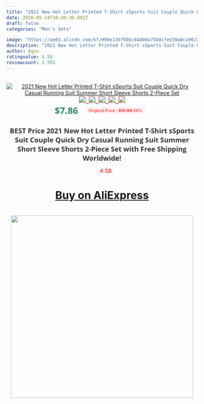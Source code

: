 ```yaml
---
title: "2021 New Hot Letter Printed T-Shirt sSports Suit Couple Quick Dry Casual Running Suit Summer Short Sleeve Shorts 2-Piece Set"
date: 2020-05-14T10:40:36.892Z
draft: false
categories: "Men's Sets"

image: "https://ae01.alicdn.com/kf/H90e136f60bc84408a75b0cfed39a0ca90/2021-New-Hot-Letter-Printed-T-Shirt-sSports-Suit-Couple-Quick-Dry-Casual-Running-Suit-Summer.jpg"
description: "2021 New Hot Letter Printed T-Shirt sSports Suit Couple Quick Dry Casual Running Suit Summer Short Sleeve Shorts 2-Piece Set"
author: Agus
ratingvalue: 4.58
reviewcount: 1.555
---
```

<br>
<div style="text-align: center;">
<a href="https://s.click.aliexpress.com/e/_98qJsZ" target="_blank" rel="nofollow noopener noreferrer"><img alt="2021 New Hot Letter Printed T-Shirt sSports Suit Couple Quick Dry Casual Running Suit Summer Short Sleeve Shorts 2-Piece Set" class="magnifier-image" src="https://ae01.alicdn.com/kf/H90e136f60bc84408a75b0cfed39a0ca90/2021-New-Hot-Letter-Printed-T-Shirt-sSports-Suit-Couple-Quick-Dry-Casual-Running-Suit-Summer.jpg_640x640.jpg">
<br>
<img style="border:1px solid salmon" src="https://ae01.alicdn.com/kf/H90e136f60bc84408a75b0cfed39a0ca90/2021-New-Hot-Letter-Printed-T-Shirt-sSports-Suit-Couple-Quick-Dry-Casual-Running-Suit-Summer.jpg_120x120.jpg">&nbsp;&nbsp;<img style="border:1px solid salmon" src="https://ae01.alicdn.com/kf/Hc5e920e3475049e7a2a502d42d0da81ei/2021-New-Hot-Letter-Printed-T-Shirt-sSports-Suit-Couple-Quick-Dry-Casual-Running-Suit-Summer.jpg_120x120.jpg">&nbsp;&nbsp;<img style="border:1px solid salmon" src="https://ae01.alicdn.com/kf/Hb02ca92e089d4d17a989791c73e2f0e9B/2021-New-Hot-Letter-Printed-T-Shirt-sSports-Suit-Couple-Quick-Dry-Casual-Running-Suit-Summer.jpg_120x120.jpg">&nbsp;&nbsp;<img style="border:1px solid salmon" src="https://ae01.alicdn.com/kf/H0dbd1d7f3e5c43a7ac89960fc812c5a5t/2021-New-Hot-Letter-Printed-T-Shirt-sSports-Suit-Couple-Quick-Dry-Casual-Running-Suit-Summer.jpg_120x120.jpg">&nbsp;&nbsp;<img style="border:1px solid salmon" src="https://ae01.alicdn.com/kf/H01537f0770fd439d877c6111142994a3p/2021-New-Hot-Letter-Printed-T-Shirt-sSports-Suit-Couple-Quick-Dry-Casual-Running-Suit-Summer.jpg_120x120.jpg"></a></div><br0>
<div style="text-align: center;"><span style="background-color: white; border: 0px; box-sizing: border-box; color: seagreen; display: inline-block; font-family: &quot;open sans&quot; , &quot;arial&quot; , &quot;helvetica&quot; , sans-serif , &quot;heiti&quot;; font-size: 24px; font-stretch: inherit; font-weight: 700; line-height: inherit; margin: 0px 10px 0px 0px; padding: 0px; vertical-align: middle;">$7.86 </span>
<span style="background: rgb(255 , 241 , 241); border-radius: 3px; border: 0px; box-sizing: border-box; color: #ff4747; display: inline-block; font-family: inherit; font-size: 12px; font-stretch: inherit; font-style: inherit; font-variant: inherit; font-weight: 600; line-height: inherit; margin: 0px; padding: 2px 5px; transform: scale(0.9); vertical-align: middle;">Original Price : <b style="text-decoration: line-through;">$12.89 </b> 39%&nbsp;&nbsp;</span></div>
<h1 style="color: #333333; display: inline-block; font-family: &quot;open sans&quot; , &quot;arial&quot; , &quot;helvetica&quot; , sans-serif , &quot;heiti&quot;; font-size: 18px; font-stretch: inherit; font-weight: 700; text-align: center;">BEST Price 2021 New Hot Letter Printed T-Shirt sSports Suit Couple Quick Dry Casual Running Suit Summer Short Sleeve Shorts 2-Piece Set with Free Shipping Worldwide!</h1>
<div style="color: #ff4747; text-align: center;">
<img src="https://4.bp.blogspot.com/-M0ZcTcb-5uY/XleCXlxnR4I/AAAAAAAAAEc/OrjgMkXV1oMQFaCRZj5HQwOCBcu3w1FegCPcBGAYYCw/s1600/star.png" style="height: 15px;">&nbsp;<b>4.58</b></div>
<div class="button_cont" align="center"><a class="buynow_a" href="https://s.click.aliexpress.com/e/_98qJsZ" target="_blank" rel="nofollow noopener noreferrer"><H1>Buy on AliExpress</H1></a></div><br>
<div class="separator" style="clear: both; text-align: center;">
<img src="https://lh3.googleusercontent.com/-pTy5HemUv9M/XlePHvY0dAI/AAAAAAAAAE4/0nX5iRUoIWY8eMW9Dpxeirr157OZliDIgCLcBGAsYHQ/s1600/badge.gif" width="480">
</div>
